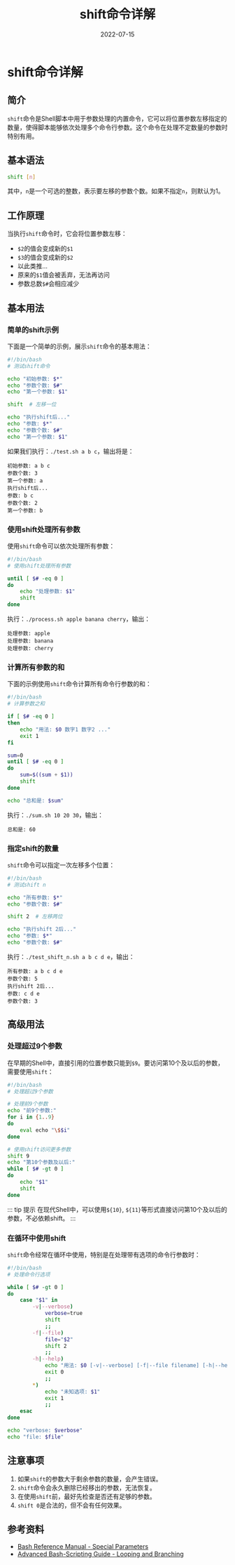 ﻿---
title: shift命令详解
category:
  - Linux
  - Shell编程
tag:
  - Shell脚本
  - 参数处理
date: 2022-07-15

---

# shift命令详解

## 简介

`shift`命令是Shell脚本中用于参数处理的内置命令，它可以将位置参数左移指定的数量，使得脚本能够依次处理多个命令行参数。这个命令在处理不定数量的参数时特别有用。

## 基本语法

```bash
shift [n]
```

其中，`n`是一个可选的整数，表示要左移的参数个数。如果不指定`n`，则默认为1。

## 工作原理

当执行`shift`命令时，它会将位置参数左移：
- `$2`的值会变成新的`$1`
- `$3`的值会变成新的`$2`
- 以此类推...
- 原来的`$1`值会被丢弃，无法再访问
- 参数总数`$#`会相应减少

## 基本用法

### 简单的shift示例

下面是一个简单的示例，展示`shift`命令的基本用法：

```bash
#!/bin/bash
# 测试shift命令

echo "初始参数: $*"
echo "参数个数: $#"
echo "第一个参数: $1"

shift  # 左移一位

echo "执行shift后..."
echo "参数: $*"
echo "参数个数: $#"
echo "第一个参数: $1"
```

如果我们执行：`./test.sh a b c`，输出将是：

```
初始参数: a b c
参数个数: 3
第一个参数: a
执行shift后...
参数: b c
参数个数: 2
第一个参数: b
```

### 使用shift处理所有参数

使用`shift`命令可以依次处理所有参数：

```bash
#!/bin/bash
# 使用shift处理所有参数

until [ $# -eq 0 ]
do
    echo "处理参数: $1"
    shift
done
```

执行：`./process.sh apple banana cherry`，输出：

```
处理参数: apple
处理参数: banana
处理参数: cherry
```

### 计算所有参数的和

下面的示例使用`shift`命令计算所有命令行参数的和：

```bash
#!/bin/bash
# 计算参数之和

if [ $# -eq 0 ]
then
    echo "用法: $0 数字1 数字2 ..."
    exit 1
fi

sum=0
until [ $# -eq 0 ]
do
    sum=$((sum + $1))
    shift
done

echo "总和是: $sum"
```

执行：`./sum.sh 10 20 30`，输出：

```
总和是: 60
```

### 指定shift的数量

`shift`命令可以指定一次左移多个位置：

```bash
#!/bin/bash
# 测试shift n

echo "所有参数: $*"
echo "参数个数: $#"

shift 2  # 左移两位

echo "执行shift 2后..."
echo "参数: $*"
echo "参数个数: $#"
```

执行：`./test_shift_n.sh a b c d e`，输出：

```
所有参数: a b c d e
参数个数: 5
执行shift 2后...
参数: c d e
参数个数: 3
```

## 高级用法

### 处理超过9个参数

在早期的Shell中，直接引用的位置参数只能到`$9`。要访问第10个及以后的参数，需要使用`shift`：

```bash
#!/bin/bash
# 处理超过9个参数

# 处理前9个参数
echo "前9个参数:"
for i in {1..9}
do
    eval echo "\$$i"
done

# 使用shift访问更多参数
shift 9
echo "第10个参数及以后:"
while [ $# -gt 0 ]
do
    echo "$1"
    shift
done
```

::: tip 提示
在现代Shell中，可以使用`${10}`, `${11}`等形式直接访问第10个及以后的参数，不必依赖shift。
:::

### 在循环中使用shift

`shift`命令经常在循环中使用，特别是在处理带有选项的命令行参数时：

```bash
#!/bin/bash
# 处理命令行选项

while [ $# -gt 0 ]
do
    case "$1" in
        -v|--verbose)
            verbose=true
            shift
            ;;
        -f|--file)
            file="$2"
            shift 2
            ;;
        -h|--help)
            echo "用法: $0 [-v|--verbose] [-f|--file filename] [-h|--help]"
            exit 0
            ;;
        *)
            echo "未知选项: $1"
            exit 1
            ;;
    esac
done

echo "verbose: $verbose"
echo "file: $file"
```

## 注意事项

1. 如果`shift`的参数大于剩余参数的数量，会产生错误。
2. `shift`命令会永久删除已经移出的参数，无法恢复。
3. 在使用`shift`前，最好先检查是否还有足够的参数。
4. `shift 0`是合法的，但不会有任何效果。

## 参考资料

- [Bash Reference Manual - Special Parameters](https://www.gnu.org/software/bash/manual/html_node/Special-Parameters.html)
- [Advanced Bash-Scripting Guide - Looping and Branching](https://tldp.org/LDP/abs/html/loops1.html) 
